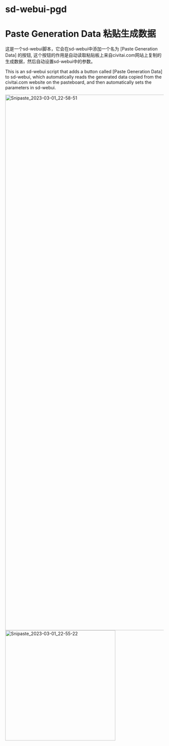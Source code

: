 # sd-webui-pgd
# Paste Generation Data 粘贴生成数据

这是一个sd-webui脚本，它会在sd-webui中添加一个名为 [Paste Generation Data] 的按钮, 这个按钮的作用是自动读取粘贴板上来自civitai.com网站上复制的生成数据，然后自动设置sd-webui中的参数。

This is an sd-webui script that adds a button called [Paste Generation Data] to sd-webui, which automatically reads the generated data copied from the civitai.com website on the pasteboard, and then automatically sets the parameters in sd-webui.

<img width="1699" alt="Snipaste_2023-03-01_22-58-51" src="https://user-images.githubusercontent.com/8871751/222182749-a89a84e0-7426-4806-94c6-d377b394603d.png">
<img width="350" alt="Snipaste_2023-03-01_22-55-22" src="https://user-images.githubusercontent.com/8871751/222182684-8ffcda50-6054-4740-b0e3-7fc25a00db32.png">
